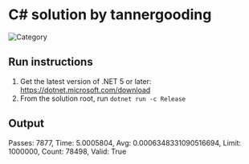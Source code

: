 # C# solution by tannergooding

![Category](https://img.shields.io/badge/Category-faithful-green)

## Run instructions

1. Get the latest version of .NET 5 or later: https://dotnet.microsoft.com/download
2. From the solution root, run `dotnet run -c Release`

## Output

Passes: 7877, Time: 5.0005804, Avg: 0.0006348331090516694, Limit: 1000000, Count: 78498, Valid: True
